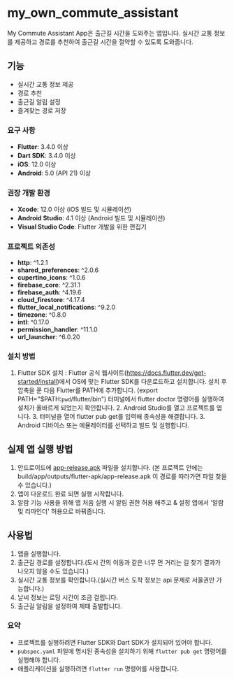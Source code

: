 # my_own_commute_assistant

My Commute Assistant App은 출근길 시간을 도와주는 앱입니다. 실시간 교통 정보를 제공하고 경로를 추천하여 출근길 시간을 절약할 수 있도록 도와줍니다.

## 기능
- 실시간 교통 정보 제공
- 경로 추천
- 출근길 알림 설정
- 즐겨찾는 경로 저장

### 요구 사항
- **Flutter**: 3.4.0 이상
- **Dart SDK**: 3.4.0 이상
- **iOS**: 12.0 이상
- **Android**: 5.0 (API 21) 이상

### 권장 개발 환경
- **Xcode**: 12.0 이상 (iOS 빌드 및 시뮬레이션)
- **Android Studio**: 4.1 이상 (Android 빌드 및 시뮬레이션)
- **Visual Studio Code**: Flutter 개발을 위한 편집기

### 프로젝트 의존성
- **http**: ^1.2.1
- **shared_preferences**: ^2.0.6
- **cupertino_icons**: ^1.0.6
- **firebase_core**: ^2.31.1
- **firebase_auth**: ^4.19.6
- **cloud_firestore**: ^4.17.4
- **flutter_local_notifications**: ^9.2.0
- **timezone**: ^0.8.0
- **intl**: ^0.17.0
- **permission_handler**: ^11.1.0
- **url_launcher**: ^6.0.20

### 설치 방법
1. Flutter SDK 설치
   : Flutter 공식 웹사이트(https://docs.flutter.dev/get-started/install)에서 OS에 맞는 Flutter SDK를 다운로드하고 설치합니다.
   설치 후 압축을 푼 다음 Flutter를 PATH에 추가합니다. (export PATH="$PATH:`pwd`/flutter/bin")
   터미널에서 flutter doctor 명령어를 실행하여 설치가 올바르게 되었는지 확인합니다.
   2. Android Studio를 열고 프로젝트를 엽니다.
   3. 터미널을 열어 flutter pub get를 입력해 종속성을 해결합니다.
   3. Android 디바이스 또는 에뮬레이터를 선택하고 빌드 및 실행합니다.

## 실제 앱 실행 방법
1. 안드로이드에 [app-release.apk](https://github.com/ahhyun1/my_own_commute_assistant/blob/5c7cb94b2e00c3684d42c74698723a6583591887/app-release.apk) 파일을 설치합니다.
   (본 프로젝트 안에는 build/app/outputs/flutter-apk/app-release.apk 이 경로를 따라가면 파일 찾을 수 있습니다.)
2. 앱이 다운로드 완료 되면 실행 시작합니다.
3. 알람 기능 사용을 위해 앱 처음 실행 시 알림 권한 허용 해주고 & 설정 앱에서 '알람 및 리마인더' 허용으로 바꿔줍니다.

## 사용법
1. 앱을 실행합니다.
2. 출근길 경로를 설정합니다.(도시 간의 이동과 같은 너무 먼 거리는 길 찾기 결과가 나오지 않을 수도 있습니다.)
3. 실시간 교통 정보를 확인합니다.(실시간 버스 도착 정보는 api 문제로 서울권만 가능합니다.)
4. 날씨 정보는 로딩 시간이 조금 걸립니다.
5. 출근길 알림을 설정하여 제때 출발합니다.

### 요약
- 프로젝트를 실행하려면 Flutter SDK와 Dart SDK가 설치되어 있어야 합니다.
- `pubspec.yaml` 파일에 명시된 종속성을 설치하기 위해 `flutter pub get` 명령어를 실행해야 합니다.
- 애플리케이션을 실행하려면 `flutter run` 명령어를 사용합니다.
